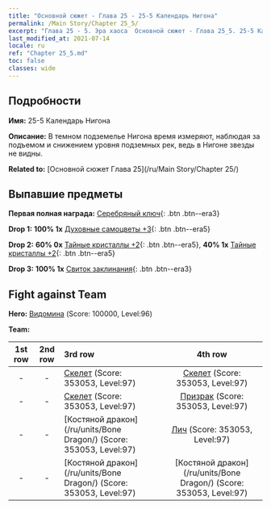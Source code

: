 ```yaml
---
title: "Основной сюжет - Глава 25 - 25-5 Календарь Нигона"
permalink: /Main Story/Chapter 25_5/
excerpt: "Глава 25 - 5. Эра хаоса  Основной сюжет - Глава 25_5. 25-5 Календарь Нигона"
last_modified_at: 2021-07-14
locale: ru
ref: "Chapter 25_5.md"
toc: false
classes: wide
---
```


## Подробности

 **Имя:** 25-5 Календарь Нигона

 **Описание:** В темном подземелье Нигона время измеряют, наблюдая за подъемом и снижением уровня подземных рек, ведь в Нигоне звезды не видны.

 **Related to:** [Основной сюжет Глава 25](/ru/Main Story/Chapter 25/)

## Выпавшие предметы

 **Первая полная награда:** [Серебряный ключ](/ItemsRU/con_693/){: .btn .btn--era3}

 **Drop 1:** **100% 1x** [Духовные самоцветы +3](/ItemsRU/mat_86/){: .btn .btn--era5}

 **Drop 2:** **60% 0x** [Тайные кристаллы +2](/ItemsRU/mat_80/){: .btn .btn--era5}, **40% 1x** [Тайные кристаллы +2](/ItemsRU/mat_80/){: .btn .btn--era5}

 **Drop 3:** **100% 1x** [Свиток заклинания](/ItemsRU/con_694/){: .btn .btn--era3}


## Fight against Team
 **Hero:** [Видомина](/ru/heroes/Vidomina/) (Score: 100000, Level:96)

 **Team:**


  | 1st row | 2nd row | 3rd row | 4th row |
  |:----:|:----:|:----|:----:|
  | - | - | [Скелет](/ru/units/Skeleton/) (Score: 353053, Level:97)  | [Скелет](/ru/units/Skeleton/) (Score: 353053, Level:97)  |
  | - | - | [Скелет](/ru/units/Skeleton/) (Score: 353053, Level:97)  | [Призрак](/ru/units/Wight/) (Score: 353053, Level:97)  |
  | - | - | [Костяной дракон](/ru/units/Bone Dragon/) (Score: 353053, Level:97)  | [Лич](/ru/units/Lich/) (Score: 353053, Level:97)  |
  | - | - | [Костяной дракон](/ru/units/Bone Dragon/) (Score: 353053, Level:97)  | [Костяной дракон](/ru/units/Bone Dragon/) (Score: 353053, Level:97)  |


